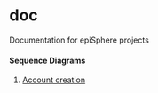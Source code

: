 # doc
Documentation for epiSphere projects

#### Sequence Diagrams
1. [Account creation](AccountCreation/README.md)


